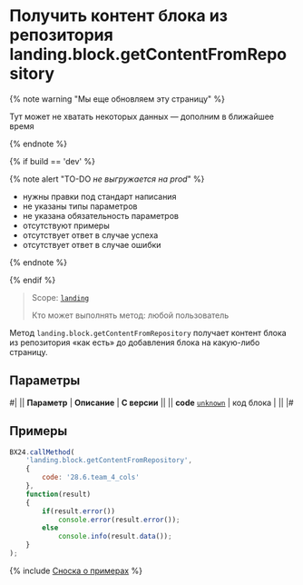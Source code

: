 # Получить контент блока из репозитория landing.block.getContentFromRepository

{% note warning "Мы еще обновляем эту страницу" %}

Тут может не хватать некоторых данных — дополним в ближайшее время

{% endnote %}

{% if build == 'dev' %}

{% note alert "TO-DO _не выгружается на prod_" %}

- нужны правки под стандарт написания
- не указаны типы параметров
- не указана обязательность параметров
- отсутствуют примеры
- отсутствует ответ в случае успеха
- отсутствует ответ в случае ошибки

{% endnote %}

{% endif %}

> Scope: [`landing`](../../../scopes/permissions.md)
>
> Кто может выполнять метод: любой пользователь

Метод `landing.block.getContentFromRepository` получает контент блока из репозитория «как есть» до добавления блока на какую-либо страницу.

## Параметры

#|
|| **Параметр** | **Описание** | **С версии** ||
|| **code**
[`unknown`](../../../data-types.md) | код блока | ||
|#

## Примеры

```js
BX24.callMethod(
    'landing.block.getContentFromRepository',
    {
        code: '28.6.team_4_cols'
    },
    function(result)
    {
        if(result.error())
            console.error(result.error());
        else
            console.info(result.data());
    }
);
```

{% include [Сноска о примерах](../../../../_includes/examples.md) %}